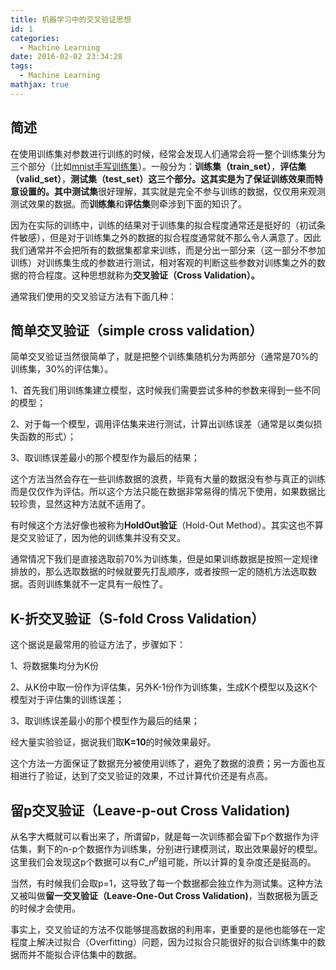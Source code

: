 ```yaml
---
title: 机器学习中的交叉验证思想
id: 1
categories:
  - Machine Learning
date: 2016-02-02 23:34:28
tags:
  - Machine Learning
mathjax: true
---
```


## 简述

在使用训练集对参数进行训练的时候，经常会发现人们通常会将一整个训练集分为三个部分（比如[mnist手写训练集](/2016/01/25/1/)）。一般分为：**训练集（train\_set）**，**评估集（valid\_set）**，**测试集（test\_set）**这三个部分。这其实是为了保证训练效果而特意设置的。其中**测试集**很好理解，其实就是完全不参与训练的数据，仅仅用来观测测试效果的数据。而**训练集**和**评估集**则牵涉到下面的知识了。

因为在实际的训练中，训练的结果对于训练集的拟合程度通常还是挺好的（初试条件敏感），但是对于训练集之外的数据的拟合程度通常就不那么令人满意了。因此我们通常并不会把所有的数据集都拿来训练，而是分出一部分来（这一部分不参加训练）对训练集生成的参数进行测试，相对客观的判断这些参数对训练集之外的数据的符合程度。这种思想就称为**交叉验证（Cross Validation）。**

通常我们使用的交叉验证方法有下面几种：

## 简单交叉验证（simple cross validation）

简单交叉验证当然很简单了，就是把整个训练集随机分为两部分（通常是70%的训练集，30%的评估集）。

1、首先我们用训练集建立模型，这时候我们需要尝试多种的参数来得到一些不同的模型；

2、对于每一个模型，调用评估集来进行测试，计算出训练误差（通常是以类似损失函数的形式）；

3、取训练误差最小的那个模型作为最后的结果；

这个方法当然会存在一些训练数据的浪费，毕竟有大量的数据没有参与真正的训练而是仅仅作为评估。所以这个方法只能在数据非常易得的情况下使用，如果数据比较珍贵，显然这种方法就不适用了。

有时候这个方法好像也被称为**HoldOut验证**（Hold-Out Method）。其实这也不算是交叉验证了，因为他的训练集并没有交叉。

通常情况下我们是直接选取前70%为训练集，但是如果训练数据是按照一定规律排放的，那么选取数据的时候就要先打乱顺序，或者按照一定的随机方法选取数据。否则训练集就不一定具有一般性了。

## K-折交叉验证（S-fold Cross Validation）

这个据说是最常用的验证方法了，步骤如下：

1、将数据集均分为K份

2、从K份中取一份作为评估集，另外K-1份作为训练集，生成K个模型以及这K个模型对于评估集的训练误差；

3、取训练误差最小的那个模型作为最后的结果；

经大量实验验证，据说我们取**K=10**的时候效果最好。

这个方法一方面保证了数据充分被使用训练了，避免了数据的浪费；另一方面也互相进行了验证，达到了交叉验证的效果，不过计算代价还是有点高。


## 留p交叉验证（Leave-p-out Cross Validation)

从名字大概就可以看出来了，所谓留p，就是每一次训练都会留下p个数据作为评估集，剩下的n-p个数据作为训练集，分别进行建模测试，取出效果最好的模型。这里我们会发现这p个数据可以有$C\_n^p$组可能，所以计算的复杂度还是挺高的。

当然，有时候我们会取p=1，这导致了每一个数据都会独立作为测试集。这种方法又被叫做**留一交叉验证（Leave-One-Out Cross Validation)**，当数据极为匮乏的时候才会使用。


事实上，交叉验证的方法不仅能够提高数据的利用率，更重要的是他也能够在一定程度上解决过拟合（Overfitting）问题，因为过拟合只能很好的拟合训练集中的数据而并不能拟合评估集中的数据。

